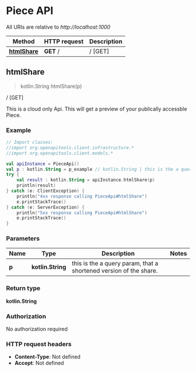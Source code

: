 # Piece API

All URIs are relative to *http://localhost:1000*

Method | HTTP request | Description
------------- | ------------- | -------------
[**htmlShare**](PieceApi.md#htmlShare) | **GET** / | / [GET]


<a id="htmlShare"></a>
## **htmlShare**
> kotlin.String htmlShare(p)

/ [GET]

This is a cloud only Api. This will get a preview of your publically accessble Piece.

### Example
```kotlin
// Import classes:
//import org.openapitools.client.infrastructure.*
//import org.openapitools.client.models.*

val apiInstance = PieceApi()
val p : kotlin.String = p_example // kotlin.String | this is the a query param, that a shortened version of the share.
try {
    val result : kotlin.String = apiInstance.htmlShare(p)
    println(result)
} catch (e: ClientException) {
    println("4xx response calling PieceApi#htmlShare")
    e.printStackTrace()
} catch (e: ServerException) {
    println("5xx response calling PieceApi#htmlShare")
    e.printStackTrace()
}
```

### Parameters

Name | Type | Description  | Notes
------------- | ------------- | ------------- | -------------
 **p** | **kotlin.String**| this is the a query param, that a shortened version of the share. |

### Return type

**kotlin.String**

### Authorization

No authorization required

### HTTP request headers

 - **Content-Type**: Not defined
 - **Accept**: Not defined

